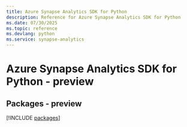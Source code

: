 ```yaml
---
title: Azure Synapse Analytics SDK for Python
description: Reference for Azure Synapse Analytics SDK for Python
ms.date: 07/30/2025
ms.topic: reference
ms.devlang: python
ms.service: synapse-analytics
---
```

# Azure Synapse Analytics SDK for Python - preview
## Packages - preview
[!INCLUDE [packages](synapse-analytics-index.md)]
